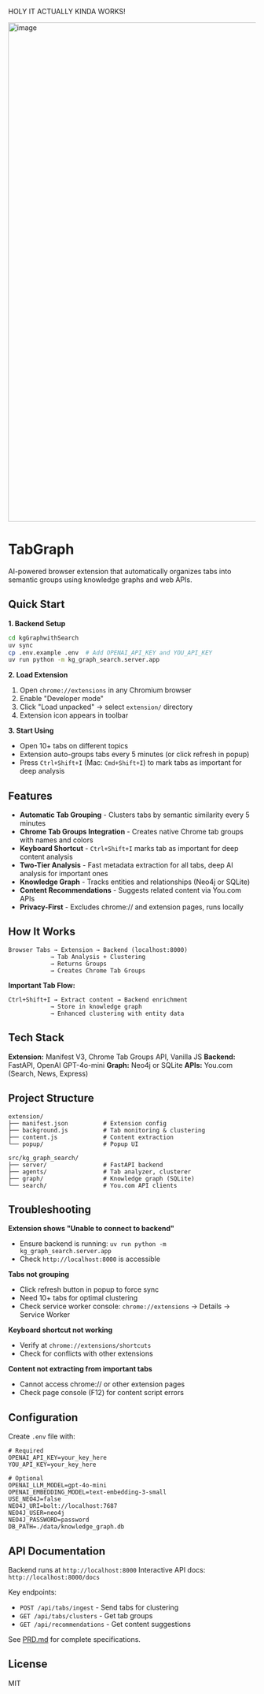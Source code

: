 HOLY IT ACTUALLY KINDA WORKS!

<img width="1874" height="1013" alt="image" src="https://github.com/user-attachments/assets/6831e293-b731-4a8a-bdb8-88a5cc711cd6" />


# TabGraph

AI-powered browser extension that automatically organizes tabs into semantic groups using knowledge graphs and web APIs.

## Quick Start

**1. Backend Setup**
```bash
cd kgGraphwithSearch
uv sync
cp .env.example .env  # Add OPENAI_API_KEY and YOU_API_KEY
uv run python -m kg_graph_search.server.app
```

**2. Load Extension**
1. Open `chrome://extensions` in any Chromium browser
2. Enable "Developer mode"
3. Click "Load unpacked" → select `extension/` directory
4. Extension icon appears in toolbar

**3. Start Using**
- Open 10+ tabs on different topics
- Extension auto-groups tabs every 5 minutes (or click refresh in popup)
- Press `Ctrl+Shift+I` (Mac: `Cmd+Shift+I`) to mark tabs as important for deep analysis

## Features

- **Automatic Tab Grouping** - Clusters tabs by semantic similarity every 5 minutes
- **Chrome Tab Groups Integration** - Creates native Chrome tab groups with names and colors
- **Keyboard Shortcut** - `Ctrl+Shift+I` marks tab as important for deep content analysis
- **Two-Tier Analysis** - Fast metadata extraction for all tabs, deep AI analysis for important ones
- **Knowledge Graph** - Tracks entities and relationships (Neo4j or SQLite)
- **Content Recommendations** - Suggests related content via You.com APIs
- **Privacy-First** - Excludes chrome:// and extension pages, runs locally

## How It Works

```
Browser Tabs → Extension → Backend (localhost:8000)
            → Tab Analysis + Clustering
            → Returns Groups
            → Creates Chrome Tab Groups
```

**Important Tab Flow:**
```
Ctrl+Shift+I → Extract content → Backend enrichment
            → Store in knowledge graph
            → Enhanced clustering with entity data
```

## Tech Stack

**Extension:** Manifest V3, Chrome Tab Groups API, Vanilla JS
**Backend:** FastAPI, OpenAI GPT-4o-mini
**Graph:** Neo4j or SQLite
**APIs:** You.com (Search, News, Express)

## Project Structure

```
extension/
├── manifest.json          # Extension config
├── background.js          # Tab monitoring & clustering
├── content.js             # Content extraction
└── popup/                 # Popup UI

src/kg_graph_search/
├── server/                # FastAPI backend
├── agents/                # Tab analyzer, clusterer
├── graph/                 # Knowledge graph (SQLite)
└── search/                # You.com API clients
```

## Troubleshooting

**Extension shows "Unable to connect to backend"**
- Ensure backend is running: `uv run python -m kg_graph_search.server.app`
- Check `http://localhost:8000` is accessible

**Tabs not grouping**
- Click refresh button in popup to force sync
- Need 10+ tabs for optimal clustering
- Check service worker console: `chrome://extensions` → Details → Service Worker

**Keyboard shortcut not working**
- Verify at `chrome://extensions/shortcuts`
- Check for conflicts with other extensions

**Content not extracting from important tabs**
- Cannot access chrome:// or other extension pages
- Check page console (F12) for content script errors

## Configuration

Create `.env` file with:

```env
# Required
OPENAI_API_KEY=your_key_here
YOU_API_KEY=your_key_here

# Optional
OPENAI_LLM_MODEL=gpt-4o-mini
OPENAI_EMBEDDING_MODEL=text-embedding-3-small
USE_NEO4J=false
NEO4J_URI=bolt://localhost:7687
NEO4J_USER=neo4j
NEO4J_PASSWORD=password
DB_PATH=./data/knowledge_graph.db
```

## API Documentation

Backend runs at `http://localhost:8000`
Interactive API docs: `http://localhost:8000/docs`

Key endpoints:
- `POST /api/tabs/ingest` - Send tabs for clustering
- `GET /api/tabs/clusters` - Get tab groups
- `GET /api/recommendations` - Get content suggestions

See [PRD.md](./PRD.md) for complete specifications.

## License

MIT
